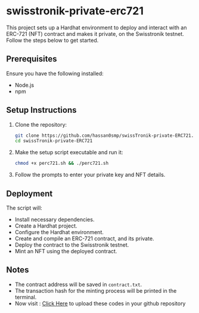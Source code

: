 # swisstronik-private-erc721

This project sets up a Hardhat environment to deploy and interact with an ERC-721 (NFT) contract and makes it private, on the Swisstronik testnet. Follow the steps below to get started.

## Prerequisites

Ensure you have the following installed:
- Node.js
- npm

## Setup Instructions

1. Clone the repository:
    ```sh
    git clone https://github.com/hassan0smp/swissTronik-private-ERC721.git
    cd swissTronik-private-ERC721
    ```

2. Make the setup script executable and run it:
    ```sh
    chmod +x perc721.sh && ./perc721.sh
    ```

3. Follow the prompts to enter your private key and NFT details.

## Deployment

The script will:
- Install necessary dependencies.
- Create a Hardhat project.
- Configure the Hardhat environment.
- Create and compile an ERC-721 contract, and its private.
- Deploy the contract to the Swisstronik testnet.
- Mint an NFT using the deployed contract.

## Notes

- The contract address will be saved in `contract.txt`.
- The transaction hash for the minting process will be printed in the terminal.
- Now visit : [Click Here](https://github.com/hassan0smp/swissTronik-private-ERC721/blob/main/upload-to-github.md) to upload these codes in your github repository
